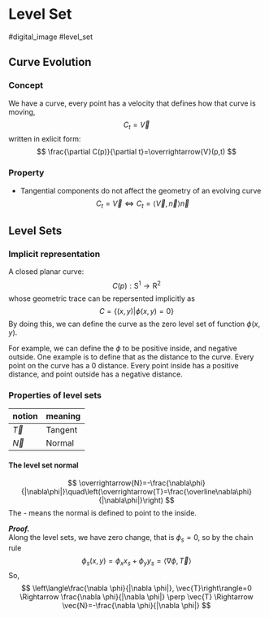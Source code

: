 # Level Set

#digital_image #level_set
## Curve Evolution
### Concept
We have a curve, every point has a velocity that defines how that curve is moving, 
$$C_t=\overrightarrow{V}$$
written in exlicit form:
$$
\frac{\partial C(p)}{\partial t}=\overrightarrow{V}(p,t)
$$

### Property
+ Tangential components do not affect the geometry of an evolving curve
$$C_t=\overrightarrow{V} \Leftrightarrow C_t=\left\langle\overrightarrow{V},\overrightarrow{n}\right\rangle \overrightarrow{n}$$



## Level Sets
### Implicit representation
A closed planar curve: 
$$C(p):\mathrm{S^1}\rightarrow\mathrm{R^2}$$
whose geometric trace can be repersented implicitly as
$$C=\left\{(x,y) | \phi(x,y)=0   \right\}$$
By doing this, we can define the curve as the zero level set of function $\phi(x,y)$.  

For example, we can define the $\phi$ to be positive inside, and negative outside. One example is to define that as the distance to the curve. Every point on the curve has a 0 distance. Every point inside has a positive distance, and point outside has a negative distance. 

### Properties of level sets
| notion  | meaning   |
|-------------- | -------------- |
| $\overrightarrow{T}$    | Tangent     |
| $\overrightarrow{N}$    | Normal      |

#### The level set normal
$$
\overrightarrow{N}=-\frac{\nabla\phi}{|\nabla\phi|}\quad\left(\overrightarrow{T}=\frac{\overline\nabla\phi}{|\nabla\phi|}\right)
$$
The - means the normal is defined to point to the inside.

***Proof.***  
Along the level sets, we have zero change, that is $\phi_s=0$, so by the chain rule
$$
\phi_s(x, y)=\phi_x x_s+\phi_y y_s=\langle\nabla \phi, \vec{T}\rangle
$$
So,
$$
\left\langle\frac{\nabla \phi}{|\nabla \phi|}, \vec{T}\right\rangle=0 \Rightarrow \frac{\nabla \phi}{|\nabla \phi|} \perp \vec{T} \Rightarrow \vec{N}=-\frac{\nabla \phi}{|\nabla \phi|}
$$
